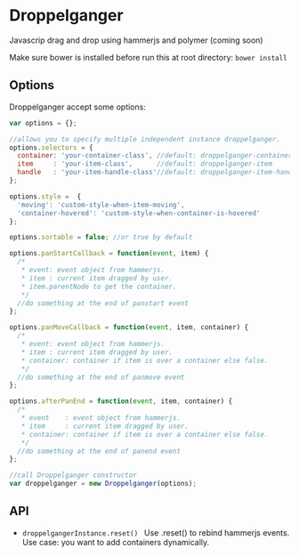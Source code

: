 # Droppelganger
Javascrip drag and drop using hammerjs and polymer (coming soon)

Make sure bower is installed before run this at root directory:
``` bower install ```

## Options
Droppelganger accept some options:
```javascript
var options = {};

//allows you to specify multiple independent instance droppelganger.
options.selectors = {
  container: 'your-container-class', //default: droppelganger-container
  item     : 'your-item-class',      //default: droppelganger-item
  handle   : 'your-item-handle-class'//default: droppelganger-item-handle
};

options.style =  {
  'moving': 'custom-style-when-item-moving',
  'container-hovered': 'custom-style-when-container-is-hovered'
};

options.sortable = false; //or true by default

options.panStartCallback = function(event, item) {
  /*
   * event: event object from hammerjs.
   * item : current item dragged by user.
   * item.parentNode to get the container.
   */
  //do something at the end of panstart event
};

options.panMoveCallback = function(event, item, container) {
  /*
   * event: event object from hammerjs.
   * item : current item dragged by user.
   * container: container if item is over a container else false.
   */
  //do something at the end of panmove event
};

options.afterPanEnd = function(event, item, container) {
  /*
   * event    : event object from hammerjs.
   * item     : current item dragged by user.
   * container: container if item is over a container else false.
   */
  //do something at the end of panend event
};

//call Droppelganger constructor
var droppelganger = new Droppelganger(options);
```


## API

 - ```droppelgangerInstance.reset() ``` Use .reset() to rebind hammerjs events. Use case: you want to add containers dynamically.